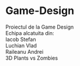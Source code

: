 # Game-Design
Proiectul de la Game Design <br>
Echipa alcatuita din: <br>
Iacob Stefan <br>
Luchian Vlad <br>
Raileanu Andrei <br>
3D Plants vs Zombies
